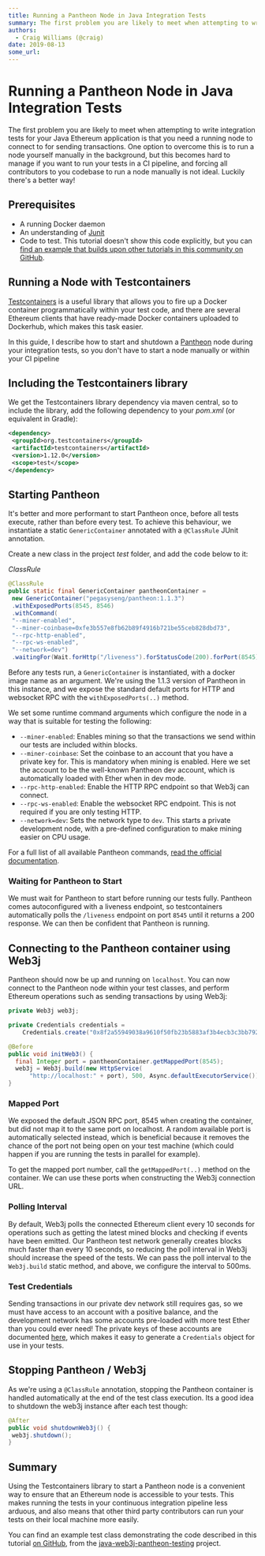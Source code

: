 ```yaml
---
title: Running a Pantheon Node in Java Integration Tests
summary: The first problem you are likely to meet when attempting to write integration tests for your Java Ethereum application is that you need a running node to connect to for sending transactions. One option to overcome this is to run a node yourself manually in the background, but this becomes hard to manage if you want to run your tests in a CI pipeline, and forcing all contributors to you codebase to run a node manually is not ideal. Luckily theres a better way! Prerequisites A running Docker daemo
authors:
  - Craig Williams (@craig)
date: 2019-08-13
some_url: 
---
```


# Running a Pantheon Node in Java Integration Tests

The first problem you are likely to meet when attempting to write integration tests for your Java Ethereum application is that you need a running node to connect to for sending transactions. One option to overcome this is to run a node yourself manually in the background, but this becomes hard to manage if you want to run your tests in a CI pipeline, and forcing all contributors to you codebase to run a node manually is not ideal. Luckily there's a better way!

## Prerequisites

-   A running Docker daemon
-   An understanding of [Junit](https://junit.org/)
-   Code to test. This tutorial doesn't show this code explicitly, but you can [find an example that builds upon other tutorials in this community on GitHub](https://github.com/kauri-io/java-web3j-pantheon-testing/blob/4814ff2c81d5e1141671b4d1f0680e901bc72051/src/test/java/io/kauri/java/test/TestWeb3jPantheon.java#L63).

## Running a Node with Testcontainers

[Testcontainers](https://www.testcontainers.org/) is a useful library that allows you to fire up a Docker container programmatically within your test code, and there are several Ethereum clients that have ready-made Docker containers uploaded to Dockerhub, which makes this task easier.

In this guide, I describe how to start and shutdown a [Pantheon](https://github.com/PegaSysEng/pantheon) node during your integration tests, so you don't have to start a node manually or within your CI pipeline

## Including the Testcontainers library

We get the Testcontainers library dependency via maven central, so to include the library, add the following dependency to your _pom.xml_ (or equivalent in Gradle):

```xml
<dependency>
 <groupId>org.testcontainers</groupId>
 <artifactId>testcontainers</artifactId>
 <version>1.12.0</version>
 <scope>test</scope>
</dependency>
```

## Starting Pantheon

It's better and more performant to start Pantheon once, before all tests execute, rather than before every test. To achieve this behaviour, we instantiate a static `GenericContainer` annotated with a `@ClassRule` JUnit annotation.

Create a new class in the project _test_ folder, and add the code below to it:

_ClassRule_

```java
@ClassRule
public static final GenericContainer pantheonContainer =
 new GenericContainer("pegasyseng/pantheon:1.1.3")
 .withExposedPorts(8545, 8546)
 .withCommand(
 "--miner-enabled",
 "--miner-coinbase=0xfe3b557e8fb62b89f4916b721be55ceb828dbd73",
 "--rpc-http-enabled",
 "--rpc-ws-enabled",
 "--network=dev")
 .waitingFor(Wait.forHttp("/liveness").forStatusCode(200).forPort(8545));
```

Before any tests run, a `GenericContainer` is instantiated, with a docker image name as an argument. We're using the 1.1.3 version of Pantheon in this instance, and we expose the standard default ports for HTTP and websocket RPC with the `withExposedPorts(..)` method.

We set some runtime command arguments which configure the node in a way that is suitable for testing the following:

-   `--miner-enabled`: Enables mining so that the transactions we send within our tests are included within blocks.
-   `--miner-coinbase`: Set the coinbase to an account that you have a private key for. This is mandatory when mining is enabled. Here we set the account to be the well-known Pantheon dev account, which is automatically loaded with Ether when in dev mode.
-   `--rpc-http-enabled`: Enable the HTTP RPC endpoint so that Web3j can connect.
-   `--rpc-ws-enabled`: Enable the websocket RPC endpoint. This is not required if you are only testing HTTP.
-   `--network=dev`: Sets the network type to `dev`. This starts a private development node, with a pre-defined configuration to make mining easier on CPU usage.

For a full list of all available Pantheon commands, [read the official documentation](https://docs.pantheon.pegasys.tech/en/stable/Reference/Pantheon-CLI-Syntax/).

### Waiting for Pantheon to Start

We must wait for Pantheon to start before running our tests fully. Pantheon comes autoconfigured with a liveness endpoint, so testcontainers automatically polls the `/liveness` endpoint on port `8545` until it returns a 200 response. We can then be confident that Pantheon is running.

## Connecting to the Pantheon container using Web3j

Pantheon should now be up and running on `localhost`. You can now connect to the Pantheon node within your test classes, and perform Ethereum operations such as sending transactions by using Web3j:

```java
private Web3j web3j;

private Credentials credentials = 
    Credentials.create("0x8f2a55949038a9610f50fb23b5883af3b4ecb3c3bb792cbcefbd1542c692be63");  

@Before
public void initWeb3() {
  final Integer port = pantheonContainer.getMappedPort(8545);
  web3j = Web3j.build(new HttpService(
      "http://localhost:" + port), 500, Async.defaultExecutorService());
}

```

### Mapped Port

We exposed the default JSON RPC port, 8545 when creating the container, but did not map it to the same port on localhost. A random available port is automatically selected instead, which is beneficial because it removes the chance of the port not being open on your test machine (which could happen if you are running the tests in parallel for example).

To get the mapped port number, call the `getMappedPort(..)` method on the container. We can use these ports when constructing the Web3j connection URL.

### Polling Interval

By default, Web3j polls the connected Ethereum client every 10 seconds for operations such as getting the latest mined blocks and checking if events have been emitted. Our Pantheon test network generally creates blocks much faster than every 10 seconds, so reducing the poll interval in Web3j should increase the speed of the tests. We can pass the poll interval to the `Web3j.build` static method, and above, we configure the interval to 500ms.

### Test Credentials

Sending transactions in our private dev network still requires gas, so we must have access to an account with a positive balance, and the development network has some accounts pre-loaded with more test Ether than you could ever need! The private keys of these accounts are documented [here](https://docs.pantheon.pegasys.tech/en/stable/Configuring-Pantheon/Accounts-for-Testing/), which makes it easy to generate a `Credentials` object for use in your tests.

## Stopping Pantheon / Web3j

As we're using a `@ClassRule` annotation, stopping the Pantheon container is handled automatically at the end of the test class execution. Its a good idea to shutdown the web3j instance after each test though:

```java
@After
public void shutdownWeb3j() {
 web3j.shutdown();
}
```

## Summary

Using the Testcontainers library to start a Pantheon node is a convenient way to ensure that an Ethereum node is accessible to your tests. This makes running the tests in your continuous integration pipeline less arduous, and also means that other third party contributors can run your tests on their local machine more easily.

You can find an example test class demonstrating the code described in this tutorial [on GitHub](https://github.com/kauri-io/java-web3j-pantheon-testing/blob/master/src/test/java/io/kauri/java/test/TestWeb3jPantheon.java), from the [java-web3j-pantheon-testing](https://github.com/kauri-io/java-web3j-pantheon-testing) project.
